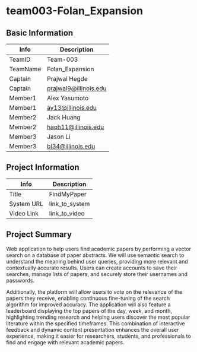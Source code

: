 # team003-Folan_Expansion

## Basic Information

|   Info      |          Description         |
| ----------- | ---------------------------- |
| TeamID      | Team-003                     |
| TeamName    | Folan_Expansion              |
| Captain     | Prajwal Hegde                |
| Captain     | prajwal9@illinois.edu        |
| Member1     | Alex Yasumоto                |
| Member1     | ay13@illinois.edu            |
| Member2     | Jack Huang                   |
| Member2     | haoh11@illinois.edu          |  
| Member3     | Jason Li                     |
| Member3     | bl34@illinois.edu            |

## Project Information

|   Info      |        Description     |
| ----------- | ---------------------- |
|  Title      |      FindMyPaper       |
| System URL  |     link_to_system     |
| Video Link  |      link_to_video     |

## Project Summary
Web application to help users find academic papers by performing a vector search on a database of paper abstracts. We will use semantic search to understand the meaning behind user queries, providing more relevant and contextually accurate results. Users can create accounts to save their searches, manage lists of papers, and securely store their usernames and passwords.

Additionally, the platform will allow users to vote on the relevance of the papers they receive, enabling continuous fine-tuning of the search algorithm for improved accuracy. The application will also feature a leaderboard displaying the top papers of the day, week, and month, highlighting trending research and helping users discover the most popular literature within the specified timeframes. This combination of interactive feedback and dynamic content presentation enhances the overall user experience, making it easier for researchers, students, and professionals to find and engage with relevant academic papers.